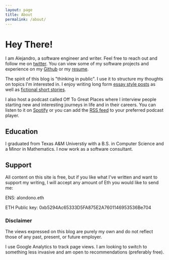 ```yaml
---
layout: page
title: About
permalink: /about/
---
```

# Hey There!

I am Alejandro, a software engineer and writer. Feel free to reach out and follow me on [twitter](https://twitter.com/alondono97). You can view some of my software projects and experience on my [Github](https://github.com/Alondono97) or my [resume](assets/pdfs/alejandro_londono_resume_2022_.pdf).

The spirit of this blog is "thinking in public". I use it to structure my thoughts on topics I'm interested in. I enjoy writing long form <a href="/blog">essay style posts</a> as well as <a href="/fiction">fictional short stories</a>.

I also host a podcast called Off To Great Places where I interview people starting new and interesting journeys in life and in their careers. You can listen to it on [Spotify](https://open.spotify.com/show/3Jz1do6323q232LNCtnfCM) or you can add the [RSS feed](https://rss.com/podcasts/otgp/) to your preferred podcast player.

## Education
I graduated from Texas A&M Universtiy with a B.S. in Computer Science and a Minor in Mathematics. I now work as a software consultant. 


## Support
All content on this site is free, but if you like what I've written and want to support my writing, I will accept any amount of Eth you would like to send me: 

ENS: alondono.eth

ETH Public key: 0xb5294Ac65333D5FA875E2A7601146953536Be704

### Disclaimer
The views expressed on this blog are purely my own and do not reflect those of any past, present, or future employer. 

I use Google Analytics to track page views. I am looking to switch to something less invasive and am open to recommendations (preferably free).

